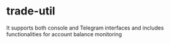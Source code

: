 # trade-util
 It supports both console and Telegram interfaces and includes functionalities for account balance monitoring
